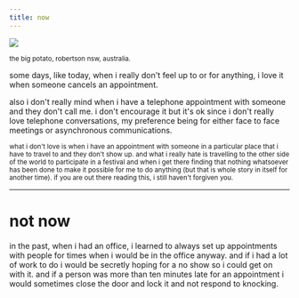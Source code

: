 ```yaml
---
title: now
---
```


![](http://johannesk.com.s3.amazonaws.com/2020/img/the-big-potato.jpg)

<small>the big potato, robertson nsw, australia.</small>

some days, like today, when i really don't feel up to or for anything, i love it when someone cancels an appointment. 

also i don't really mind when i have a telephone appointment with someone and they don't call me. i don't encourage it but it's ok since i don't really love  telephone conversations, my preference being for either face to face meetings or asynchronous communications.

<small>what i don't love is when i have an appointment with someone in a particular place that i have to travel to and they don't show up. and what i really hate is travelling to the other side of the world to participate in a festival and when i get there finding that nothing whatsoever has been done to make it possible for me to do anything (but that is whole story in itself for another time). if you are out there reading this, i still haven't forgiven you.</small>

----------------------

# not now

in the past, when i had an office, i learned to always set up appointments with people for times when i would be in the office anyway. and if i had a lot of work to do i would be secretly hoping for a no show so i could get on with it. and if a person was more than ten minutes late for an appointment i would sometimes close the door and lock it and not respond to knocking.

![]()








